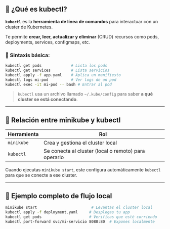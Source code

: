 ## 🧰 ¿Qué es kubectl?

**`kubectl`** es la **herramienta de línea de comandos** para interactuar con un cluster de Kubernetes.

Te permite **crear, leer, actualizar y eliminar** (CRUD) recursos como pods, deployments, services, configmaps, etc.

### 📘 Sintaxis básica:

```bash
kubectl get pods             # Lista los pods
kubectl get services         # Lista servicios
kubectl apply -f app.yaml    # Aplica un manifiesto
kubectl logs mi-pod          # Ver logs de un pod
kubectl exec -it mi-pod -- bash # Entrar al pod
```

> `kubectl` usa un archivo llamado `~/.kube/config` para saber **a qué cluster se está conectando**.

---

## 🧩 Relación entre minikube y kubectl

| Herramienta | Rol                                                  |
| ----------- | ---------------------------------------------------- |
| `minikube`  | Crea y gestiona el cluster local                     |
| `kubectl`   | Se conecta al cluster (local o remoto) para operarlo |

Cuando ejecutas `minikube start`, este configura automáticamente `kubectl` para que se conecte a ese cluster.

---

## 📌 Ejemplo completo de flujo local

```bash
minikube start                        # Levantas el cluster local
kubectl apply -f deployment.yaml     # Desplegas tu app
kubectl get pods                     # Verificas que esté corriendo
kubectl port-forward svc/mi-servicio 8080:80  # Expones localmente
```

